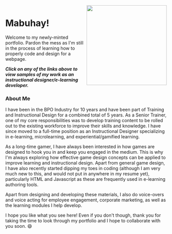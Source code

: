 <img align="right" src="https://user-images.githubusercontent.com/83632459/116977113-0a1ef080-ac90-11eb-9b45-9b13387d8bae.png" width="250"/>

# Mabuhay!
Welcome to my newly-minted portfolio. Pardon the mess as I'm still in the process of learning how to properly code and design for a webpage.

**_Click on any of the links above to view samples of my work as an instructional designer/e-learning developer._**



### About Me
I have been in the BPO Industry for 10 years and have been part of Training and Instructional Design for a combined total of 5 years. As a Senior Trainer, one of my core responsibilities was to develop training content to be rolled out to the existing workforce to improve their skills and knowledge. I have since moved to a full-time position as an Instructional Designer specializing in e-learning, microlearning, and experiential/gamified learning.

As a long-time gamer, I have always been interested in how games are designed to hook you in and keep you engaged in the medium. This is why I'm always exploring how effective game design concepts can be applied to improve learning and instructional design. Apart from general game design, I have also recently started dipping my toes in coding (although I am very much new to this, and would not put in anywhere in my resume yet), particularly HTML and Javascript as these are frequently used in e-learning authoring tools.

Apart from designing and developing these materials, I also do voice-overs and voice acting for employee engagement, corporate marketing, as well as the learning modules I help develop.

I hope you like what you see here! Even if you don't though, thank you for taking the time to look through my portfolio and I hope to collaborate with you soon. :smile: